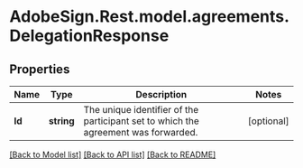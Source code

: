 # AdobeSign.Rest.model.agreements.DelegationResponse
## Properties

Name | Type | Description | Notes
------------ | ------------- | ------------- | -------------
**Id** | **string** | The unique identifier of the participant set to which the agreement was forwarded. | [optional] 

[[Back to Model list]](../README.md#documentation-for-models) [[Back to API list]](../README.md#documentation-for-api-endpoints) [[Back to README]](../README.md)


